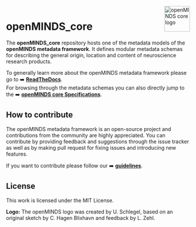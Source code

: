 <a href="/img/light_openMINDS-core-logo.png">
  <picture>
    <source media="(prefers-color-scheme: dark)" srcset="/img/dark_openMINDS-core-logo.png">
    <source media="(prefers-color-scheme: light)" srcset="/img/light_openMINDS-core-logo.png">
    <img alt="openMINDS core logo" src="/img/light_openMINDS-core-logo.png" title="openMINDS core" align="right" height="70">
  </picture>
</a>

# openMINDS_core

The **openMINDS_core** repository hosts one of the metadata models of the **openMINDS metadata framework**. It defines modular metadata schemas for describing the general origin, location and content of neuroscience research products.

To generally learn more about the openMINDS metadata framework please go to :arrow_right: [**ReadTheDocs**](https://openminds-documentation.readthedocs.io).  
For browsing through the metadata schemas you can also directly jump to the :arrow_right: [**openMINDS core Specifications**](https://openminds-documentation.readthedocs.io/en/latest/specifications/core.html).

## How to contribute
The openMINDS metadata framework is an open-source project and contributions from the community are highly appreciated. You can contribute by providing feedback and suggestions through the issue tracker as well as by making pull request for fixing issues and introducing new features.

If you want to contribute please follow our :arrow_right: [**guidelines**](https://openminds-documentation.readthedocs.io/en/latest/shared/how_to_contribute.html).

## License
This work is licensed under the MIT License.

**Logo:** The openMINDS logo was created by U. Schlegel, based on an original sketch by C. Hagen Blixhavn and feedback by L. Zehl.
